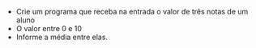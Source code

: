 * Crie um programa que receba na entrada o valor de três notas de um aluno
* O valor entre 0 e 10
* Informe a média entre elas.